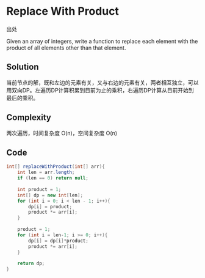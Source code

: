 # Replace With Product

出处

Given an array of integers, write a function to replace each element with the product of all elements other than that element.

## Solution

当前节点的解，既和左边的元素有关，又与右边的元素有关，两者相互独立，可以用双向DP。左遍历DP计算积累到目前为止的乘积，右遍历DP计算从目前开始到最后的乘积。

## Complexity

两次遍历，时间复杂度 O(n)，空间复杂度 O(n)

## Code  

```java
int[] replaceWithProduct(int[] arr){
	int len = arr.length;
	if (len == 0) return null;
	
	int product = 1;
	int[] dp = new int[len];
	for (int i = 0; i < len - 1; i++){
		dp[i] = product;
		product *= arr[i];
	}
	
	product = 1;
	for (int i = len-1; i >= 0; i++){
		dp[i] = dp[i]*product;
		product *= arr[i];
	}
	
	return dp;
}
```


